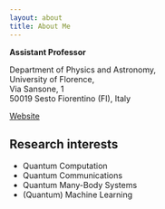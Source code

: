 ```yaml
---
layout: about
title: About Me
---
```


**Assistant Professor**

Department of Physics and Astronomy,   
University of Florence,  
Via Sansone, 1  
50019 Sesto Fiorentino (FI),
Italy 

[Website](https://www.unifi.it/p-doc2-2019-000000-B-3f2c342e35302a-0.html)


## Research interests

* Quantum Computation
* Quantum Communications 
* Quantum Many-Body Systems
* (Quantum) Machine Learning

